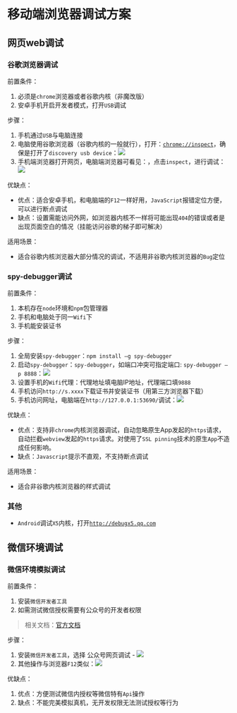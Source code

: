 # 移动端浏览器调试方案
## 网页web调试
### 谷歌浏览器调试
前置条件：
1. 必须是`chrome`浏览器或者谷歌内核（非魔改版）
2. 安卓手机开启开发者模式，打开`USB`调试

步骤：
1. 手机通过`USB`与电脑连接
2. 电脑使用谷歌浏览器（谷歌内核的一般就行），打开：[`chrome://inspect`](chrome://inspect)，确保是打开了`discovery usb device`：![](https://img.imgdb.cn/item/60768afd8322e6675c26c823.jpg)
3. 手机端浏览器打开网页，电脑端浏览器可看见：，点击`inspect`，进行调试：![](https://img.imgdb.cn/item/60768b6d8322e6675c27afdf.jpg)

优缺点：
* 优点：适合安卓手机，和电脑端的`F12`一样好用，`JavaScript`报错定位方便，可以进行断点调试
* 缺点：设置需能访问外网，如浏览器内核不一样将可能出现`404`的错误或者是出现页面空白的情况（挂能访问谷歌的梯子即可解决）

适用场景：
* 适合谷歌内核浏览器大部分情况的调试，不适用非谷歌内核浏览器的`Bug`定位
### spy-debugger调试
前置条件：
1. 本机存在`node`环境和`npm`包管理器
2. 手机和电脑处于同一`Wifi`下
3. 手机能安装证书

步骤：
1. 全局安装`spy-debugger`：`npm install –g spy-debugger`
2. 启动`spy-debugger`：`spy-debugger`，如端口冲突可指定端口: `spy-debugger –p 8888`：![](https://img.imgdb.cn/item/60768dc28322e6675c2ca340.jpg)
3. 设置手机的`Wifi`代理：代理地址填电脑IP地址，代理端口填`9888`
4. 手机访问`http://s.xxxx`下载证书并安装证书（用第三方浏览器下载）
5. 手机访问网址，电脑端在`http://127.0.0.1:53690/`调试：![](https://img.imgdb.cn/item/60768df68322e6675c2d05eb.jpg)

优缺点：
* 优点：支持非`chrome`内核浏览器调试，自动忽略原生App发起的`https`请求，自动拦截`webview`发起的`https`请求。对使用了`SSL pinning`技术的原生`App`不造成任何影响。
* 缺点：`Javascript`提示不直观，不支持断点调试

适用场景：
* 适合非谷歌内核浏览器的样式调试

### 其他
* `Android`调试`X5`内核，打开[`http://debugx5.qq.com`](http://debugx5.qq.com)

## 微信环境调试
### 微信环境模拟调试
前置条件：
1. 安装`微信开发者工具`
2. 如需测试微信授权需要有公众号的开发者权限

> 相关文档：[官方文档](https://developers.weixin.qq.com/doc/offiaccount/OA_Web_Apps/Web_Developer_Tools.html)

步骤：
1. 安装`微信开发者工具`，选择 公众号网页调试 - ![](https://img.imgdb.cn/item/60768f6a8322e6675c2fdfde.jpg)
2. 其他操作与浏览器`F12`类似：![](https://img.imgdb.cn/item/60768faa8322e6675c305ce8.jpg)

优缺点：
1. 优点：方便测试微信内授权等微信特有`Api`操作
2. 缺点：不能完美模拟真机，无开发权限无法测试授权等行为
### 